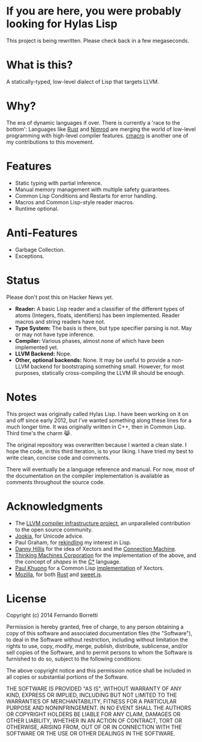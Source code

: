 # If you are here, you were probably looking for Hylas Lisp

This project is being rewritten. Please check back in a few megaseconds.

# What is this?

A statically-typed, low-level dialect of Lisp that targets LLVM.

# Why?

The era of dynamic languages if over. There is currently a 'race to the bottom':
Languages like [Rust](http://www.rust-lang.org/) and
[Nimrod](http://nimrod-lang.org/) are merging the world of low-level programming
with high-level compiler features. [cmacro](https://github.com/eudoxia0/cmacro)
is another one of my contributions to this movement.

# Features

* Static typing with partial inference.
* Manual memory management with multiple safety guarantees.
* Common Lisp Conditions and Restarts for error handling.
* Macros and Common Lisp-style reader macros.
* Runtime optional.

# Anti-Features

* Garbage Collection.
* Exceptions.

# Status

Please don't post this on Hacker News yet.

* **Reader:** A basic Lisp reader and a classifier of the different types of
  atoms (Integers, floats, identifiers) has been implemented. Reader macros and
  string readers have not.
* **Type System:** The basis is there, but type specifier parsing is not. May or
  may not have type inference.
* **Compiler:** Various phases, almost none of which have been implemented yet.
* **LLVM Backend:** Nope.
* **Other, optional backends:** None. It may be useful to provide a non-LLVM
  backend for bootstraping something small. However, for most purposes,
  statically cross-compiling the LLVM IR should be enough.

# Notes

This project was originally called Hylas Lisp. I have been working on it on and
off since early 2012, but I've wanted something along these lines for a much
longer time. It was originally written in C++, then in Common Lisp. Third time's
the charm 😹.

The original repository was overwritten because I wanted a clean slate. I hope
the code, in this third iteration, is to your liking. I have tried my best to
write clean, concise code and comments.

There will eventually be a language reference and manual. For now, most of the
documentation on the compiler implementation is available as comments throughout
the source code.

# Acknowledgments

* The [LLVM compiler infrastructure project](http://llvm.org/), an unparalleled
  contribution to the open source community.
* [Jookia](https://github.com/Jookia), for Unicode advice.
* Paul Graham, for [rekindling](http://paulgraham.com/onlisp.html) my interest
  in Lisp.
* [Danny Hillis](http://en.wikipedia.org/wiki/W._Daniel_Hillis) for the idea of
  Xectors and the [Connection Machine](http://en.wikipedia.org/wiki/Connection_Machine).
* [Thinking Machines Corporation](http://en.wikipedia.org/wiki/Thinking_Machines_Corporation)
  for the implementation of the above, and the concept of *shapes* in the
  [C*](http://en.wikipedia.org/wiki/C*) language.
* [Paul Khuong](http://www.pvk.ca/) for a Common Lisp
  [implementation](https://github.com/pkhuong/Xecto) of Xectors.
* [Mozilla](http://www.mozilla.org), for both [Rust](http://www.rust-lang.org/)
  and [sweet.js](http://sweetjs.org/).

# License

Copyright (c) 2014 Fernando Borretti

Permission is hereby granted, free of charge, to any person obtaining a copy
of this software and associated documentation files (the "Software"), to deal
in the Software without restriction, including without limitation the rights
to use, copy, modify, merge, publish, distribute, sublicense, and/or sell
copies of the Software, and to permit persons to whom the Software is
furnished to do so, subject to the following conditions:

The above copyright notice and this permission notice shall be included in
all copies or substantial portions of the Software.

THE SOFTWARE IS PROVIDED "AS IS", WITHOUT WARRANTY OF ANY KIND, EXPRESS OR
IMPLIED, INCLUDING BUT NOT LIMITED TO THE WARRANTIES OF MERCHANTABILITY,
FITNESS FOR A PARTICULAR PURPOSE AND NONINFRINGEMENT. IN NO EVENT SHALL THE
AUTHORS OR COPYRIGHT HOLDERS BE LIABLE FOR ANY CLAIM, DAMAGES OR OTHER
LIABILITY, WHETHER IN AN ACTION OF CONTRACT, TORT OR OTHERWISE, ARISING FROM,
OUT OF OR IN CONNECTION WITH THE SOFTWARE OR THE USE OR OTHER DEALINGS IN
THE SOFTWARE.
